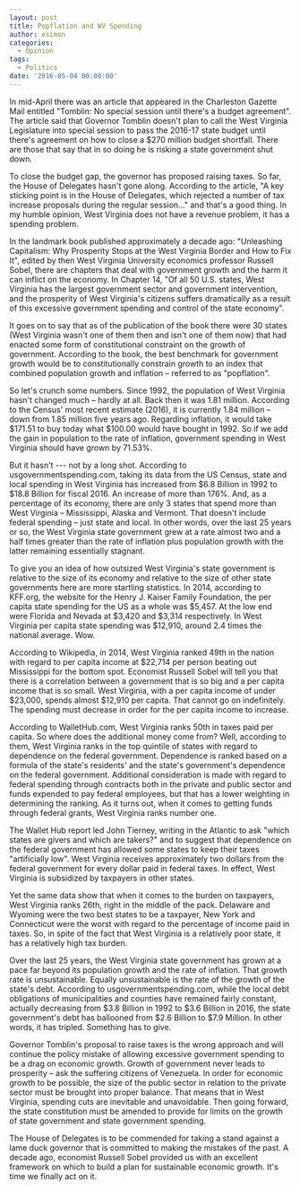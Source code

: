```yaml
---
layout: post
title: Popflation and WV Spending
author: esimon
categories:
  - Opinion
tags:
  - Politics
date: '2016-05-04 00:00:00'
---
```

In mid-April there was an article that appeared in the Charleston Gazette Mail entitled "Tomblin: No special session until there's a budget agreement". The article said that Governor Tomblin doesn't plan to call the West Virginia Legislature into special session to pass the 2016-17 state budget until there's agreement on how to close a $270 million budget shortfall. There are those that say that in so doing he is risking a state government shut down. 

To close the budget gap, the governor has proposed raising taxes. So far, the House of Delegates hasn't gone along. According to the article, "A key sticking point is in the House of Delegates, which rejected a number of tax increase proposals during the regular session…" and that's a good thing. In my humble opinion, West Virginia does not have a revenue problem, it has a spending problem. 

In the landmark book published approximately a decade ago: "Unleashing Capitalism: Why Prosperity Stops at the West Virginia Border and How to Fix It", edited by then West Virginia University economics professor Russell Sobel, there are chapters that deal with government growth and the harm it can inflict on the economy. In Chapter 14, "Of all 50 U.S. states, West Virginia has the largest government sector and government intervention, and the prosperity of West Virginia's citizens suffers dramatically as a result of this excessive government spending and control of the state economy". 

It goes on to say that as of the publication of the book there were 30 states (West Virginia wasn't one of them then and isn't one of them now) that had enacted some form of constitutional constraint on the growth of government. According to the book, the best benchmark for government growth would be to constitutionally constrain growth to an index that combined population growth and inflation – referred to as "popflation". 

So let's crunch some numbers. Since 1992, the population of West Virginia hasn't changed much – hardly at all. Back then it was 1.81 million. According to the Census' most recent estimate (2016), it is currently 1.84 million – down from 1.85 million five years ago. Regarding inflation, it would take $171.51 to buy today what $100.00 would have bought in 1992. So if we add the gain in population to the rate of inflation, government spending in West Virginia should have grown by 71.53%. 

But it hasn't --- not by a long shot. According to usgovernmentspending.com, taking its data from the US Census, state and local spending in West Virginia has increased from $6.8 Billion in 1992 to $18.8 Billion for fiscal 2016. An increase of more than 176%. And, as a percentage of its economy, there are only 3 states that spend more than West Virginia – Mississippi, Alaska and Vermont. That doesn't include federal spending – just state and local. In other words, over the last 25 years or so, the West Virginia state government grew at a rate almost two and a half times greater than the rate of inflation plus population growth with the latter remaining essentially stagnant. 

To give you an idea of how outsized West Virginia's state government is relative to the size of its economy and relative to the size of other state governments here are more startling statistics. In 2014, according to KFF.org, the website for the Henry J. Kaiser Family Foundation, the per capita state spending for the US as a whole was $5,457. At the low end were Florida and Nevada at $3,420 and $3,314 respectively. In West Virginia per capita state spending was $12,910, around 2.4 times the national average. Wow. 

According to Wikipedia, in 2014, West Virginia ranked 49th in the nation with regard to per capita income at $22,714 per person beating out Mississippi for the bottom spot. Economist Russell Sobel will tell you that there is a correlation between a government that is so big and a per capita income that is so small. West Virginia, with a per capita income of under $23,000, spends almost $12,910 per capita. That cannot go on indefinitely. The spending must decrease in order for the per capita income to increase. 

According to WalletHub.com, West Virginia ranks 50th in taxes paid per capita. So where does the additional money come from? Well, according to them, West Virginia ranks in the top quintile of states with regard to dependence on the federal government. Dependence is ranked based on a formula of the state's residents' and the state's government's dependence on the federal government. Additional consideration is made with regard to federal spending through contracts both in the private and public sector and funds expended to pay federal employees, but that has a lower weighting in determining the ranking. As it turns out, when it comes to getting funds through federal grants, West Virginia ranks number one. 

The Wallet Hub report led John Tierney, writing in the Atlantic to ask "which states are givers and which are takers?" and to suggest that dependence on the federal government has allowed some states to keep their taxes "artificially low". West Virginia receives approximately two dollars from the federal government for every dollar paid in federal taxes. In effect, West Virginia is subsidized by taxpayers in other states. 

Yet the same data show that when it comes to the burden on taxpayers, West Virginia ranks 26th, right in the middle of the pack. Delaware and Wyoming were the two best states to be a taxpayer, New York and Connecticut were the worst with regard to the percentage of income paid in taxes. So, in spite of the fact that West Virginia is a relatively poor state, it has a relatively high tax burden. 

Over the last 25 years, the West Virginia state government has grown at a pace far beyond its population growth and the rate of inflation. That growth rate is unsustainable. Equally unsustainable is the rate of the growth of the state's debt. According to usgovernmentspending.com, while the local debt obligations of municipalities and counties have remained fairly constant, actually decreasing from $3.8 Billion in 1992 to $3.6 Billion in 2016, the state government's debt has ballooned from $2.6 Billion to $7.9 Million. In other words, it has tripled. Something has to give. 

Governor Tomblin's proposal to raise taxes is the wrong approach and will continue the policy mistake of allowing excessive government spending to be a drag on economic growth. Growth of government never leads to prosperity – ask the suffering citizens of Venezuela. In order for economic growth to be possible, the size of the public sector in relation to the private sector must be brought into proper balance. That means that in West Virginia, spending cuts are inevitable and unavoidable. Then going forward, the state constitution must be amended to provide for limits on the growth of state government and state government spending. 

The House of Delegates is to be commended for taking a stand against a lame duck governor that is committed to making the mistakes of the past. A decade ago, economist Russell Sobel provided us with an excellent framework on which to build a plan for sustainable economic growth. It's time we finally act on it. 

